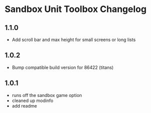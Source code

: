 # Sandbox Unit Toolbox Changelog

## 1.1.0

- Add scroll bar and max height for small screens or long lists

## 1.0.2

- Bump compatible build version for 86422 (titans)

## 1.0.1

- runs off the sandbox game option
- cleaned up modinfo
- add readme

